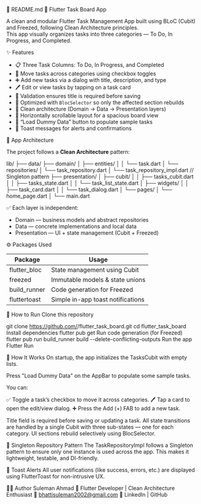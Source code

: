 📝 README.md
🧩 Flutter Task Board App

A clean and modular Flutter Task Management App  built using BLoC (Cubit) and Freezed, following Clean Architecture principles.  
This app visually organizes tasks into three categories — To Do, In Progress, and Completed.

✨ Features

- 📋 Three Task Columns: To Do, In Progress, and Completed
- 🔄 Move tasks across categories using checkbox toggles
- ➕ Add new tasks via a dialog with title, description, and type
- 🖊️ Edit or view tasks by tapping on a task card
- 🧹 Validation ensures title is required before saving
- 🧠 Optimized with `BlocSelector` so only the affected section rebuilds
- 🧱 Clean architecture (Domain → Data → Presentation layers)
- 📱 Horizontally scrollable layout for a spacious board view
- 🧪 “Load Dummy Data” button to populate sample tasks
- 🔔 Toast messages for alerts and confirmations

🧩 App Architecture

The project follows a **Clean Architecture** pattern:

lib/
 ├── data/
 ├── domain/
 │ ├── entities/
 │ │ └── task.dart
 │ └── repositories/
 │ └── task_repository.dart
 │    └── task_repository_impl.dart // Singleton pattern
 ├── presentation/
 │ ├── cubit/
 │ │ ├── tasks_cubit.dart
 │ │ ├── tasks_state.dart
 │ │ └── task_list_state.dart
 │ ├── widgets/
 │ │ ├── task_card.dart
 │ │ └── task_dialog.dart
 │ └── pages/
 │ └── home_page.dart
 │
 └── main.dart

✅ Each layer is independent:  
- Domain — business models and abstract repositories  
- Data — concrete implementations and local data  
- Presentation — UI + state management (Cubit + Freezed)


 ⚙️ Packages Used

| Package | Usage |
|----------|--------|
| flutter_bloc | State management using Cubit |
| freezed | Immutable models & state unions |
| build_runner | Code generation for Freezed |
| fluttertoast | Simple in-app toast notifications |


🚀 How to Run
Clone this repository

 git clone https://github.com/<your-username>/flutter_task_board.git
cd flutter_task_board
Install dependencies
 flutter pub get
Run code generation (for Freezed)
 flutter pub run build_runner build --delete-conflicting-outputs
Run the app
             Flutter Run

🧠 How It Works
On startup, the app initializes the TasksCubit with empty lists.


Press "Load Dummy Data" on the AppBar to populate some sample tasks.


You can:

✅ Toggle a task’s checkbox to move it across categories.
🖊️ Tap a card to open the edit/view dialog.
➕ Press the Add (+) FAB to add a new task.

Title field is required before saving or updating a task.
All state transitions are handled by a single Cubit with three sub-states — one for each category.
UI sections rebuild selectively using BlocSelector.


💾 Singleton Repository Pattern
The TaskRepositoryImpl follows a Singleton pattern to ensure only one instance is used across the app.
This makes it lightweight, testable, and DI-friendly.

💬 Toast Alerts
All user notifications (like success, errors, etc.) are displayed using FlutterToast for non-intrusive UX.

🧑‍💻 Author
Suleman Ahmad
 💼 Flutter Developer | Clean Architecture Enthusiast
 📧 bhattisuleman2002@gmail.com
 🔗 LinkedIn | GitHub


